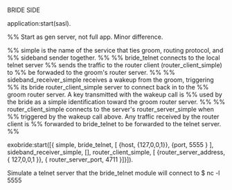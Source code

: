 BRIDE SIDE

application:start(sasl).

%% Start as gen server, not full app. Minor difference.


%% simple is the name of the service that ties groom, routing protocol, and
%% sideband sender together.
%% 
%% bride_telnet connects to the local telnet server
%% sends the traffic to the router client (router_client_simple) to
%% be forwaded to the groom's router server.
%%
%% sideband_receiver_simple receives a wakeup from the groom, triggering
%% its bride router_client_simple server to connect back in to the 
%% groom router server. A key transmitted with the wakeup call is
%% used by the bride as a simple identification toward the groom router server.
%% 
%% router_client_simple connects to the server's router_server_simple when 
%% triggered by the wakeup call above. Any traffic received by the router client is
%% forwarded to bride_telnet to be forwarded to the telnet server.
%%

exobride:start([{ simple, bride_telnet, [ {host, {127,0,0,1}}, {port, 5555 } ], sideband_receiver_simple, [], router_client_simple, [ {router_server_address, { 127,0,0,1 }}, { router_server_port, 4711 }]}]).


Simulate a telnet server that the bride_telnet module will connect to
$ nc -l 5555
